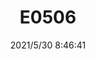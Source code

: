 ﻿---
layout: post 
title: E0506
tags: 
categories: housing-terminal
overview: 
series: 
part_number: 0515-1
thumb_img: 
small_img: static/202105/515-20210530.jpg
date: 2021/5/30 8:46:41
---



